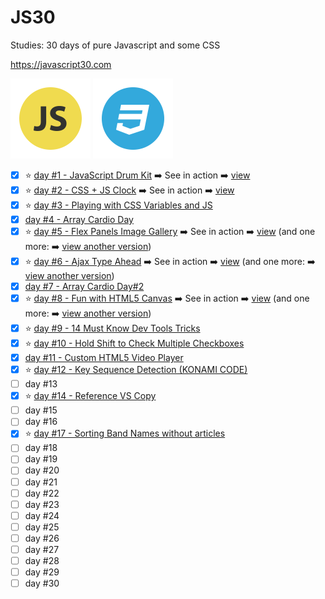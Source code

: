 # JS30
Studies: 30 days of pure Javascript and some CSS

https://javascript30.com

![Image of JS](img/icon-js.png)
![Image of CSS](img/icon-css.png)

- [x] :star: [day #1 - JavaScript Drum Kit](days/01-one) :arrow_right: See in action :arrow_right: [view](http://talitaoliveira.com.br/js30/days/01-one/)
- [x] :star: [day #2 - CSS + JS Clock](days/02-two) :arrow_right: See in action :arrow_right: [view](http://talitaoliveira.com.br/js30/days/02-two/)
- [x] :star: [day #3 - Playing with CSS Variables and JS](days/03-three)
- [x] [day #4 - Array Cardio Day](days/04-four)
- [x] :star: [day #5 - Flex Panels Image Gallery](days/05-five) :arrow_right: See in action :arrow_right: [view](http://talitaoliveira.com.br/js30/days/05-five/) (and one more: :arrow_right: [view another version](http://talitaoliveira.com.br/js30/days/05-five/five-mine))
- [x] :star: [day #6 - Ajax Type Ahead](days/06-six) :arrow_right: See in action :arrow_right: [view](http://talitaoliveira.com.br/js30/days/06-six/) (and one more: :arrow_right: [view another version](http://talitaoliveira.com.br/js30/days/06-six/six-mine))
- [x] [day #7 - Array Cardio Day#2](days/07-seven)
- [x] :star: [day #8 - Fun with HTML5 Canvas](days/08-eight) :arrow_right: See in action :arrow_right: [view](http://talitaoliveira.com.br/js30/days/08-eight/) (and one more: :arrow_right: [view another version](http://talitaoliveira.com.br/js30/days/08-eight/eight-mine))
- [x] :star: [day #9 - 14 Must Know Dev Tools Tricks](days/09-nine)
- [x] :star: [day #10 - Hold Shift to Check Multiple Checkboxes](days/10-ten)
- [x] [day #11 - Custom HTML5 Video Player](days/11-eleven)
- [x] :star: [day #12 - Key Sequence Detection (KONAMI CODE)](days/12-twelve)
- [ ] day #13
- [x] :star: [day #14 - Reference VS Copy](days/14-fourteen)
- [ ] day #15
- [ ] day #16
- [x] :star: [day #17 - Sorting Band Names without articles](days/17-seventeen)
- [ ] day #18
- [ ] day #19
- [ ] day #20
- [ ] day #21
- [ ] day #22
- [ ] day #23
- [ ] day #24
- [ ] day #25
- [ ] day #26
- [ ] day #27
- [ ] day #28
- [ ] day #29
- [ ] day #30
